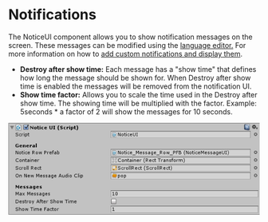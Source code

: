 # Notifications

The NoticeUI component allows you to show notification messages on the screen. These messages can be modified using the  [language editor.](../Editors/LanguageEditor.md) For more information on how to  [add custom notifications and display them](../API/CustomNotification.md).

- **Destroy after show time:** Each message has a "show time" that defines how long the message should be shown for. When Destroy after show time is enabled the messages will be removed from the notification UI.
- **Show time factor:** Allows you to scale the time used in the Destroy after show time. The showing time will be multiplied with the factor. Example: 5seconds * a factor of 2 will show the messages for 10 seconds.

![](Assets/NoticeUI.png)